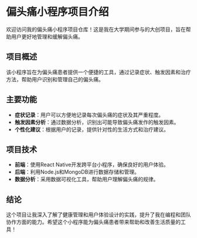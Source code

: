 # 偏头痛小程序项目介绍

欢迎访问我的偏头痛小程序项目仓库！这是我在大学期间参与的大创项目，旨在帮助用户更好地管理和缓解偏头痛。

## 项目概述
该小程序旨在为偏头痛患者提供一个便捷的工具，通过记录症状、触发因素和治疗方法，帮助用户识别和管理自己的偏头痛。

## 主要功能
- **症状记录**：用户可以方便地记录每次偏头痛的症状及其严重程度。
- **触发因素分析**：通过数据分析，识别出可能导致偏头痛发作的触发因素。
- **个性化建议**：根据用户的记录，提供针对性的生活方式和治疗建议。

## 项目技术
- **前端**：使用React Native开发跨平台小程序，确保良好的用户体验。
- **后端**：利用Node.js和MongoDB进行数据存储和管理。
- **数据分析**：采用数据可视化工具，帮助用户理解偏头痛的规律。

## 结论
这个项目让我深入了解了健康管理和用户体验设计的实践，提升了我在编程和团队协作方面的能力。希望这个小程序能为偏头痛患者带来帮助和改善生活质量的工具！
